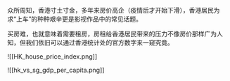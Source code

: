 众所周知，香港寸土寸金，多年来房价高企（疫情后才开始下滑），香港居民为求“上车”的种种艰辛更是影视作品中的常见话题。

买房难，也就意味着需要租房，房租给香港居民带来的压力不像房价那样广为人知，但我们依旧可以通过香港统计处的官方数字来一窥究竟。

![[HK_house_price_index.png]]

![[hk_vs_sg_gdp_per_capita.png]]